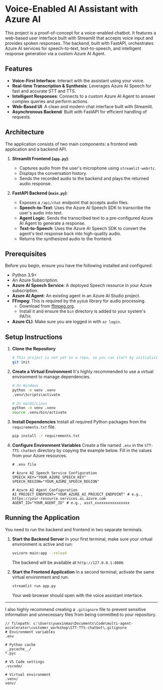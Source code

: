 # Voice-Enabled AI Assistant with Azure AI

This project is a proof-of-concept for a voice-enabled chatbot. It features a web-based user interface built with Streamlit that accepts voice input and provides spoken responses. The backend, built with FastAPI, orchestrates Azure AI services for speech-to-text, text-to-speech, and intelligent response generation via a custom Azure AI Agent.

## Features

-   **Voice-First Interface**: Interact with the assistant using your voice.
-   **Real-time Transcription & Synthesis**: Leverages Azure AI Speech for fast and accurate STT and TTS.
-   **Intelligent Responses**: Connects to a custom Azure AI Agent to answer complex queries and perform actions.
-   **Web-Based UI**: A clean and modern chat interface built with Streamlit.
-   **Asynchronous Backend**: Built with FastAPI for efficient handling of requests.

## Architecture

The application consists of two main components: a frontend web application and a backend API.

1.  **Streamlit Frontend (`app.py`)**:
    -   Captures audio from the user's microphone using `streamlit-webrtc`.
    -   Displays the conversation history.
    -   Sends the recorded audio to the backend and plays the returned audio response.

2.  **FastAPI Backend (`main.py`)**:
    -   Exposes a `/api/chat` endpoint that accepts audio files.
    -   **Speech-to-Text**: Uses the Azure AI Speech SDK to transcribe the user's audio into text.
    -   **Agent Logic**: Sends the transcribed text to a pre-configured Azure AI Agent to generate a response.
    -   **Text-to-Speech**: Uses the Azure AI Speech SDK to convert the agent's text response back into high-quality audio.
    -   Returns the synthesized audio to the frontend.

## Prerequisites

Before you begin, ensure you have the following installed and configured:

-   Python 3.9+
-   An Azure Subscription.
-   **Azure AI Speech Service**: A deployed Speech resource in your Azure subscription.
-   **Azure AI Agent**: An existing agent in an Azure AI Studio project.
-   **FFmpeg**: This is required by the `pydub` library for audio processing.
    -   Download from [ffmpeg.org](https://ffmpeg.org/download.html).
    -   Install it and ensure the `bin` directory is added to your system's PATH.
-   **Azure CLI**: Make sure you are logged in with `az login`.

## Setup Instructions

1.  **Clone the Repository**
    ```bash
    # This project is not yet in a repo, so you can start by initializing one.
    git init
    ```

2.  **Create a Virtual Environment**
    It's highly recommended to use a virtual environment to manage dependencies.
    ```bash
    # On Windows
    python -m venv .venv
    .venv\Scripts\activate

    # On macOS/Linux
    python -m venv .venv
    source .venv/bin/activate
    ```

3.  **Install Dependencies**
    Install all required Python packages from the `requirements.txt` file.
    ```bash
    pip install -r requirements.txt
    ```

4.  **Configure Environment Variables**
    Create a file named `.env` in the `STT-TTS-chatbot` directory by copying the example below. Fill in the values from your Azure resources.

    ```env
    # .env file

    # Azure AI Speech Service Configuration
    SPEECH_KEY="YOUR_AZURE_SPEECH_KEY"
    SPEECH_REGION="YOUR_AZURE_SPEECH_REGION"

    # Azure AI Agent Configuration
    AI_PROJECT_ENDPOINT="YOUR_AZURE_AI_PROJECT_ENDPOINT" # e.g., https://your-resource.services.ai.azure.com
    AGENT_ID="YOUR_AGENT_ID" # e.g., asst_xxxxxxxxxxxxxxxx
    ```

## Running the Application

You need to run the backend and frontend in two separate terminals.

1.  **Start the Backend Server**
    In your first terminal, make sure your virtual environment is active and run:
    ```bash
    uvicorn main:app --reload
    ```
    The backend will be available at `http://127.0.0.1:8000`.

2.  **Start the Frontend Application**
    In a second terminal, activate the same virtual environment and run:
    ```bash
    streamlit run app.py
    ```
    Your web browser should open with the voice assistant interface.

---

I also highly recommend creating a `.gitignore` file to prevent sensitive information and unnecessary files from being committed to your repository.

````text
// filepath: c:\Users\yuexinmao\Documents\Code\multi-agent-accelerator\customer_workshop\STT-TTS-chatbot\.gitignore
# Environment variables
.env

# Python cache
__pycache__/
*.pyc

# VS Code settings
.vscode/

# Virtual environment
.venv/
venv/